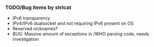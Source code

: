 ### TODO/Bug items by strlcat

* IPv6 transparency
* IPv4/IPv6 dualsocket and not requiring IPv6 present on OS
* Reserved nicknames?
* BUG: Massive amount of exceptions in /WHO parsing code, needs investigation
